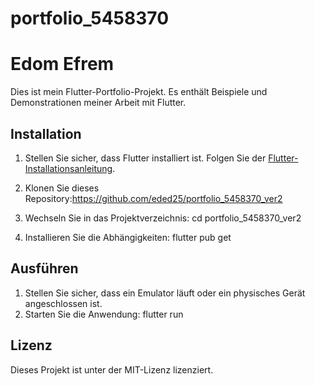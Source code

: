 # portfolio_5458370
# Edom Efrem

Dies ist mein Flutter-Portfolio-Projekt. Es enthält Beispiele und Demonstrationen meiner Arbeit mit Flutter.

## Installation

1. Stellen Sie sicher, dass Flutter installiert ist. Folgen Sie der [Flutter-Installationsanleitung](https://flutter.dev/docs/get-started/install).
2. Klonen Sie dieses Repository:https://github.com/eded25/portfolio_5458370_ver2

3. Wechseln Sie in das Projektverzeichnis:
cd portfolio_5458370_ver2
4. Installieren Sie die Abhängigkeiten:
flutter pub get

## Ausführen

1. Stellen Sie sicher, dass ein Emulator läuft oder ein physisches Gerät angeschlossen ist.
2. Starten Sie die Anwendung:
flutter run

## Lizenz

Dieses Projekt ist unter der MIT-Lizenz lizenziert.

